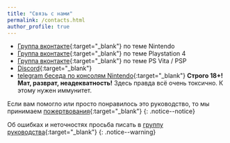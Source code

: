```yaml
---
title: "Связь с нами"
permalink: /contacts.html
author_profile: true
---
```


* [Группа вконтакте](https://vk.customfw.xyz){:target="_blank"} по теме Nintendo 
* [Группа вконтакте](https://vk.com/jailbreakps4){:target="_blank"} по теме Playstation 4 
* [Группа вконтакте](https://vk.com/portablegaming){:target="_blank"} по теме PS Vita / PSP
* [Discord](https://discord.gg/hshrbyP){:target="_blank"}
* [telegram беседа по консолям Nintendo](https://t.me/homebrew_group){:target="_blank"} **Строго 18+! Мат, разврат, неадекватность!** Здесь правда всё очень токсично. К этому нужен иммунитет. 

Если вам помогло или просто понравилось это руководство, то мы принимаем [пожертвования](donations){:target="_blank"}
{: .notice--notice}

Об ошибках и неточностях просьба писать в [группу руководства](https://vk.com/nincfw){:target="_blank"}
{: .notice--warning}